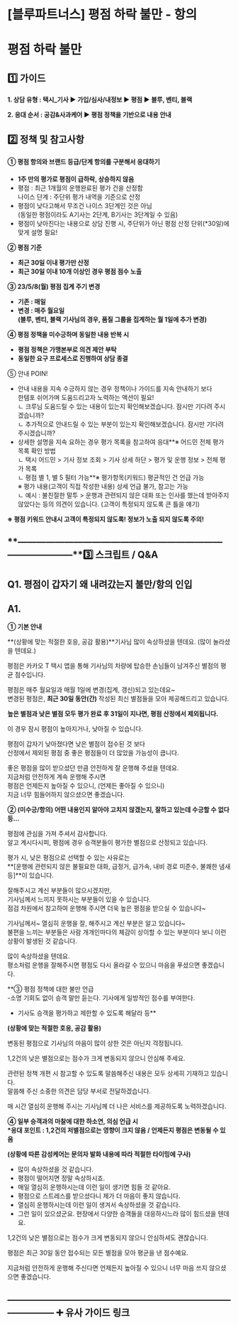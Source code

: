 # [블루파트너스] 평점 하락 불만 - 항의

**평점 하락 불만**
============

**1️⃣ 가이드**
-----------

**1. 상담 유형 : 택시\_기사 **▶** **가입/심사/내정보 ▶ 평점 ▶ 블루, 벤티, 블랙****

**2. 응대 순서 : **공감&사과케어** **▶** 평점 정책을 기반으로 내용 안내**

**2️⃣ 정책 및 참고사항**
-----------------

#### **① 평점 항의와 브랜드 등급/단계 항의를 구분해서 응대하기**

* **1주 만의 평가로 평점이 급하락, 상승하지 않음**
* 평점 : 최근 1개월의 운행완료된 평가 건을 산정함  
  나이스 단계 : 주단위 평가 내역을 기준으로 산정
* 평점이 낮다고해서 무조건 나이스 3단계인 것은 아님  
  (동일한 평점이라도 A기사는 2단계, B기사는 3단계일 수 있음)
* 평점이 낮아진다는 내용으로 상담 진행 시, 주단위가 아닌 평점 산정 단위(\*30일)에 맞게 설명 필요!

**② 평점 기준**

* **최근 30일 이내 평가만 산정**
* **최근 30일 이내 10개 이상인 경우 평점 점수 노출**

**③ 23/5/8(월) 평점 집계 주기 변경**

* **기존 : 매일**
* **변경 : 매주 월요일**  
  **(블루, 벤티, 블랙 기사님의 경우, 품질 그룹을 집계하는 월 1일에 추가 변경)**

**④ 평점 정책을 미수긍하며 동일한 내용 반복 시**

* **평점 정책은 가맹본부로 의견 제안 부탁**
* **동일한 요구 프로세스로 진행하여 상담 종결**

⑤ 안내 POIN!

* 안내 내용을 지속 수긍하지 않는 경우 정책이나 가이드를 지속 안내하기 보다   
  한템포 쉬어가며 도움드리고자 노력하는 액션이 필요!  
  ㄴ 크루님 도움드릴 수 있는 내용이 있는지 확인해보겠습니다. 잠시만 기다려 주시겠습니까?  
  ㄴ 추가적으로 안내드릴 수 있는 부분이 있는지 확인해보겠습니다. 잠시만 기다려 주시겠습니까?
* 상세한 설명을 지속 요하는 경우 평가 목록을 참고하여 응대**※ 어드민 전체 평가 목록 확인 방법   
  ㄴ 택시 어드민 > 기사 정보 조회 > 기사 상세 하단 > 평가 및 운행 정보 > 전체 평가 목록   
  ㄴ 평점 별 1, 별 5 필터 가능**※ 평가항목(키워드) 평균적인 건 언급 가능  
  ※ 평가 내용(고객이 직접 작성한 내용) 상세 언급 불가, 참고는 가능  
  ㄴ 예시 : 불친절한 말투 > 운행과 관련되지 않은 대화 또는 인사를 했는데 받아주지 않았다는 등의 의견이 있습니다. (고객이 특정되지 않도록 큰 틀을 얘기)

**※ 평점 키워드 안내시 고객이 특정되지 않도록! 정보가 노출 되지 않도록 주의!**

**―****―****―****―****―****―****―****―****―****―****―****―****―****―****―****―****―****―****―****―****―****―****―****―****―****―****―****―****―****3️⃣ 스크립트 / Q&A**
-------------------------------------------------------------------------------------------------------------------------------------------------------------------

**Q1. 평점이 갑자기 왜 내려갔는지 불만/항의 인입**
--------------------------------

**A1.**
-------

**① 기본 안내**

**(상황에 맞는 적절한 호응, 공감 활용)**기사님 많이 속상하셨을 텐데요. (많이 놀라셨을 텐데요.)

평점은 카카오 T 택시 앱을 통해 기사님의 차량에 탑승한 손님들이 남겨주신 별점의 평균 점수입니다.

평점은 매주 월요일과 매월 1일에 변경(집계, 갱신)되고 있는데요~  
변경된 평점은, **최근 30일 동안(간)** 작성된 최신 별점들을 모아 제공해드리고 있습니다.

**높은 별점과 낮은 별점 모두 평가 완료 후 31일이 지나면, 평점 산정에서 제외됩니다.**

이 경우 잠시 평점이 높아지거나, 낮아질 수 있습니다.

평점이 갑자기 낮아졌다면 낮은 별점이 접수된 것 보다  
산정에서 제외된 평점 중 좋은 평점들이 더 많았을 가능성이 큽니다.

좋은 평점을 많이 받으셨던 만큼 안전하게 잘 운행해 주셨을 텐데요.  
지금처럼 안전하게 계속 운행해 주시면   
평점은 언제든지 높아질 수 있으니, (언제든 좋아질 수 있으니)   
지금 너무 힘들어하지 않으셨으면 좋겠습니다.

**② (미수긍/항의) 어떤 내용인지 알아야 고치지 않겠는지, 잘하고 있는데 수긍할 수 없다 등...**

평점에 관심을 가져 주셔서 감사합니다.   
알고 계시다시피, 평점에 경우 승객분들이 평가한 별점으로 산정되고 있습니다.

평가 시, 낮은 평점으로 선택할 수 있는 사유로는   
**[운행에 관련되지 않은 불필요한 대화, 급정거, 급가속, 내비 경로 미준수, 불쾌한 냄새 등]**이 있습니다.

잘해주시고 계신 부분들이 많으시겠지만,   
기사님께서 느끼지 못하시는 부분들이 있을 수 있습니다.   
점검 차원에서 참고하여 운행해 주시면 더욱 높은 평점을 받으실 수 있습니다~

기사님께서~ 열심히 운행을 잘, 해주시고 계신 부분은 알고 있습니다~   
불편을 느끼는 부분들은 사람 개개인마다의 체감이 상이할 수 있는 부분이다 보니 이런 상황이 발생된 것 같습니다.

많이 속상하셨을 텐데요.  
평소처럼 운행을 잘해주시면 평점도 다시 올라갈 수 있으니 마음을 푸셨으면 좋겠습니다.

**③ 평점 정책에 대한 불만 언급  
-소명 기회도 없이 승객 말만 듣는다. 기사에게 일방적인 점수를 부여한다.  
- 기사도 승객을 평가하고 제한할 수 있도록 해달라 등**

**(상황에 맞는 적절한 호응, 공감 활용)**

변동된 평점으로 기사님의 마음이 많이 상한 것은 아닌지 걱정됩니다.

1,2건의 낮은 별점으로는 점수가 크게 변동되지 않으니 안심해 주세요.

관련된 정책 개편 시 참고할 수 있도록 말씀해주신 내용은 모두 상세히 기재하고 있습니다.  
말씀해 주신 소중한 의견은 담당 부서로 전달하겠습니다.

매 시간 열심히 운행해 주시는 기사님께 더 나은 서비스를 제공하도록 노력하겠습니다.

**④ 일부 승객과의 마찰에 대한 하소연, 의심 언급 시**   
**\*응대 포인트 : 1,2건의 저별점으로는 영향이 크지 않음 / 언제든지 평점은 변동될 수 있음**

**(상황에 따른 감성케어는 문의자 발화 내용에 따라 적절한 타이밍에 구사)**

- 많이 속상하셨을 것 같습니다.  
- 평점이 떨어지면 정말 속상하시죠.   
- 매일 열심히 운행하시는데 이런 일이 생기면 힘들 것 같아요.   
- 평점으로 스트레스를 받으셨다니 제가 더 마음이 좋지 않습니다.   
- 열심히 운행하시는데 이런 일이 생겨서 속상하셨을 것 같습니다.  
- 그런 일이 있으셨군요. 현장에서 다양한 승객들을 대응하시느라 많이 힘드셨을 텐데요.

1,2건의 낮은 별점으로는 점수가 크게 변동되지 않으니 안심하셔도 괜찮습니다.

평점은 최근 30일 동안 접수되는 모든 별점을 모아 평균을 낸 점수예요.

지금처럼 안전하게 운행해 주신다면 언제든지 높아질 수 있으니 너무 마음 쓰지 않으셨으면 좋겠습니다.

**―****―****―****―****―****―****―****―****―****―****―****―****―****―****―****―****―****―****―****―****―****―****―****―****―****―****―****―****―** **➕ 유사 가이드 링크**
-----------------------------------------------------------------------------------------------------------------------------------------------------------------